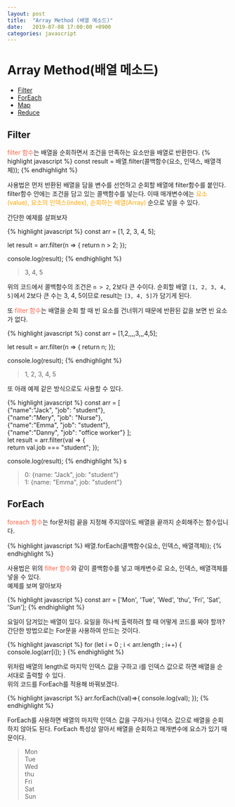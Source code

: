 ```yaml
---
layout: post
title:  "Array Method (배열 메소드)"
date:   2019-07-08 17:00:00 +0900
categories: javascript
---
```

<style>
    .clr1 {color: tomato;}
    .clr2 {color: orange;}
</style>


# __Array Method(배열 메소드)__

- [Filter](#filter)
- [ForEach](#foreach)
- [Map](#map)
- [Reduce](#reduce)

## Filter
<span class="clr1">filter 함수</span>는 배열을 순회하면서 조건을 만족하는 요소만을 배열로 반환한다. 
{% highlight javascript %}
const result = 배열.filter(콜백함수(요소, 인덱스, 배열객체));
{% endhighlight %}

사용법은 먼저 반환된 배열을 담을 변수를 선언하고 순회할 배열에 filter함수를 붙인다. filter함수 안에는 조건을 담고 있는 콜백함수를 넣는다. 
이때 매개변수에는 <span class="clr2">요소(value), 요소의 인덱스(index), 순회하는 배열(Array)</span> 순으로 넣을 수 있다.

간단한 예제를 살펴보자 

{% highlight javascript %}
const arr = [1, 2, 3, 4, 5];

let result = arr.filter(n => { 
	return n > 2;
});

console.log(result);
{% endhighlight %}

> 3, 4, 5

위의 코드에서 콜백함수의 조건은 `n > 2`, 2보다 큰 수이다. 순회할 배열 `[1, 2, 3, 4, 5]`에서 2보다 큰 수는 3, 4, 5이므로 result는 `[3, 4, 5]`가 담기게 된다.

또 <span class="clr1">filter 함수</span>는 배열을 순회 할 때 빈 요소를 건너뛰기 때문에 반환된 값을 보면 빈 요소가 없다.

{% highlight javascript %}
const arr = [1,2,,,,3,,,4,5];

let result = arr.filter(n => { 
	return n;
});

console.log(result);
{% endhighlight %}

> 1, 2, 3, 4, 5

또 아래 예제 같은 방식으로도 사용할 수 있다.

{% highlight javascript %}
const arr = [    
  {"name":"Jack", "job": "student"},    
  {"name":"Mery", "job": "Nurse"},    
  {"name":"Emma", "job": "student"},    
  {"name":"Danny", "job": "office worker"}
];    
let result = arr.filter(val => {    
  return val.job === "student";
});  

console.log(result);
{% endhighlight %}
 s
> 0: {name: "Jack", job: "student"}  
> 1: {name: "Emma", job: "student"}

## ForEach
<span class="clr1">foreach 함수</span>는 for문처럼 끝을 지정해 주지않아도 배열을 끝까지 순회해주는 함수입니다.

{% highlight javascript %}
배열.forEach(콜백함수(요소, 인덱스, 배열객체));
{% endhighlight %}

사용법은 위의 <span class="clr1">filter 함수</span>와 같이 콜백함수를 넣고 매캐변수로 요소, 인덱스, 배열객체를 넣을 수 있다.  
예제를 보며 알아보자

{% highlight javascript %}
const arr = ['Mon', 'Tue', 'Wed', 'thu', 'Fri', 'Sat', 'Sun'];
{% endhighlight %} 

요일이 담겨있는 배열이 있다. 요일을 하나씩 출력하려 할 때 어떻게 코드를 짜야 할까?  
간단한 방법으로는 For문을 사용하여 만드는 것이다.

{% highlight javascript %}
for (let i = 0 ; i < arr.length ; i++) {
    console.log(arr[i]);
}
{% endhighlight %}

위처럼 배열의 length로 마지막 인덱스 값을 구하고 i를 인덱스 값으로 하면 배열을 순서대로 출력할 수 있다.  
위의 코드를 ForEach를 적용해 바꿔보겠다.

{% highlight javascript %}
arr.forEach((val)=>{
    console.log(val);
});
{% endhighlight %}

ForEach를 사용하면 배열의 마지막 인덱스 값을 구하거나 인덱스 값으로 배열을 순회하지 않아도 된다. ForEach 특성상 알아서 배열을 순회하고 매개변수에 요소가 있기 때문이다.

> Mon  
> Tue  
> Wed  
> thu  
> Fri  
> Sat  
> Sun

 <!-- ## Map -->
<!-- ## Reduce -->